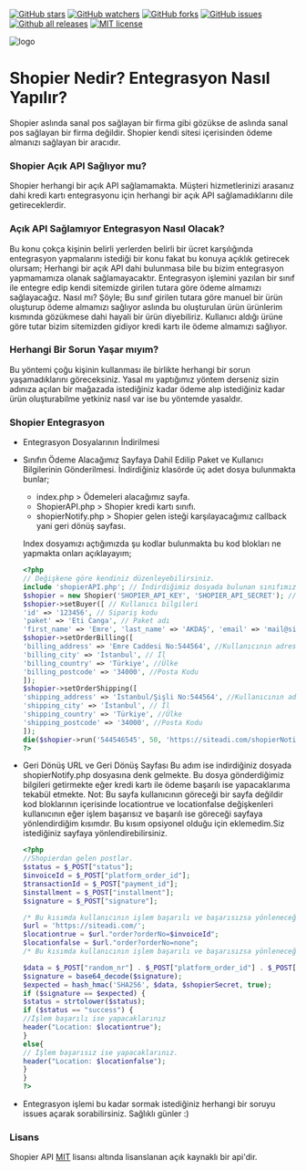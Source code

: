 [![GitHub stars](https://img.shields.io/github/stars/emreakdas/shopier-payment.svg?style=social&label=Star&maxAge=2592000)](https://GitHub.com/emreakdas/shopier-payment/stargazers/)
[![GitHub watchers](https://img.shields.io/github/watchers/emreakdas/shopier-payment.svg?style=social&label=Watch&maxAge=2592000)](https://GitHub.com/emreakdas/shopier-payment/watchers/)
[![GitHub forks](https://img.shields.io/github/forks/emreakdas/shopier-payment.svg?style=social&label=Fork&maxAge=2592000)](https://GitHub.com/emreakdas/shopier-payment/network/)
[![GitHub issues](https://img.shields.io/github/issues/emreakdas/shopier-payment.svg)](https://GitHub.com/emreakdas/shopier-payment/issues/)
[![Github all releases](https://img.shields.io/github/downloads/emreakdas/shopier-payment/total.svg)](https://GitHub.com/emreakdas/shopier-payment/releases/)
[![MIT license](https://img.shields.io/badge/License-MIT-blue.svg)](https://lbesson.mit-license.org/)

[logo]: https://i.hizliresim.com/D3WMz1.png
![logo]
# Shopier Nedir? Entegrasyon Nasıl Yapılır?
Shopier aslında sanal pos sağlayan bir firma gibi gözükse de aslında sanal pos sağlayan bir firma değildir. Shopier kendi sitesi içerisinden ödeme almanızı sağlayan bir aracıdır.

### Shopier Açık API Sağlıyor mu?
Shopier herhangi bir açık API sağlamamakta. Müşteri hizmetlerinizi arasanız dahi kredi kartı entegrasyonu için herhangi bir açık API sağlamadıklarını dile getireceklerdir.

### Açık API Sağlamıyor Entegrasyon Nasıl Olacak?
Bu konu çokça kişinin belirli yerlerden belirli bir ücret karşılığında entegrasyon yapmalarını istediği bir konu fakat bu konuya açıklık getirecek olursam; Herhangi bir açık API dahi bulunmasa bile bu bizim entegrasyon yapmamamıza olanak sağlamayacaktır. Entegrasyon işlemini yazılan bir sınıf ile entegre edip kendi sitemizde girilen tutara göre ödeme almamızı sağlayacağız. Nasıl mı? Şöyle; Bu sınıf girilen tutara göre manuel bir ürün oluşturup ödeme almamızı sağlıyor aslında bu oluşturulan ürün ürünlerim kısmında gözükmese dahi hayali bir ürün diyebiliriz. Kullanıcı aldığı ürüne göre tutar bizim sitemizden gidiyor kredi kartı ile ödeme almamızı sağlıyor.

### Herhangi Bir Sorun Yaşar mıyım?
Bu yöntemi çoğu kişinin kullanması ile birlikte herhangi bir sorun yaşamadıklarını göreceksiniz. Yasal mı yaptığımız yöntem derseniz sizin adınıza açılan bir mağazada istediğiniz kadar ödeme alıp istediğiniz kadar ürün oluşturabilme yetkiniz nasıl var ise bu yöntemde yasaldır.

### Shopier Entegrasyon
- Entegrasyon Dosyalarının İndirilmesi
- Sınıfın Ödeme Alacağımız Sayfaya Dahil Edilip Paket ve Kullanıcı Bilgilerinin Gönderilmesi.
  İndirdiğiniz klasörde üç adet dosya bulunmakta bunlar;
    - index.php > Ödemeleri alacağımız sayfa.
    - ShopierAPI.php > Shopier kredi kartı sınıfı.
    - shopierNotify.php > Shopier gelen isteği karşılayacağımız callback yani geri dönüş sayfası.
    
    Index dosyamızı açtığımızda şu kodlar bulunmakta bu kod blokları ne yapmakta onları açıklayayım;
    
    ```php
    <?php
    // Değişkene göre kendiniz düzenleyebilirsiniz.
    include 'shopierAPI.php'; // İndirdiğimiz dosyada bulunan sınıfımızı dosyaya dahil ediyoruz.
    $shopier = new Shopier('SHOPIER_API_KEY', 'SHOPIER_API_SECRET'); // Kendi api bilgilerinizi gireceksiniz.
    $shopier->setBuyer([ // Kullanıcı bilgileri
    'id' => '123456', // Sipariş kodu
    'paket' => 'Eti Canga', // Paket adı
    'first_name' => 'Emre', 'last_name' => 'AKDAŞ', 'email' => 'mail@siteadi.com', 'phone' => '05555555555']); // Kullanıcının ad, soyad, telefon, email bilgileri
    $shopier->setOrderBilling([
    'billing_address' => 'Emre Caddesi No:544564', //Kullanıcının adresi
    'billing_city' => 'İstanbul', // İl
    'billing_country' => 'Türkiye', //Ülke
    'billing_postcode' => '34000', //Posta Kodu
    ]);
    $shopier->setOrderShipping([
    'shipping_address' => 'İstanbul/Şişli No:544564', //Kullanıcının adresi
    'shipping_city' => 'İstanbul', // İl
    'shipping_country' => 'Türkiye', //Ülke
    'shipping_postcode' => '34000', //Posta Kodu
    ]);
    die($shopier->run('544546545', 50, 'https://siteadi.com/shopierNotify.php')); // Burada üç adet parametre göndermemiz gerekiyor ilk olarak paket id sonra fiyat daha sonrasında ise geri dönüş url mağazadaki girdiğiniz geri dönüş url ile aynı olması gerekiyor bu dosyamız da shopierNotfiy.php dosyamız oluyor.
    ?>
    ```
    
- Geri Dönüş URL ve Geri Dönüş Sayfası
Bu adım ise indirdiğiniz dosyada shopierNotify.php dosyasına denk gelmekte. Bu dosya gönderdiğimiz bilgileri getirmekte eğer kredi kartı ile ödeme başarılı ise yapacaklarıma tekabül etmekte.
Not: Bu sayfa kullanıcının göreceği bir sayfa değildir kod bloklarının içerisinde locationtrue ve locationfalse değişkenleri kullanıcının eğer işlem başarısız ve başarılı ise göreceği sayfaya yönlendirdiğim kısımdır. Bu kısım opsiyonel olduğu için eklemedim.Siz istediğiniz sayfaya yönlendirebilirsiniz.

  ```php
  <?php
  //Shopierdan gelen postlar.
  $status = $_POST["status"];
  $invoiceId = $_POST["platform_order_id"];
  $transactionId = $_POST["payment_id"];
  $installment = $_POST["installment"];
  $signature = $_POST["signature"];

  /* Bu kısımda kullanıcının işlem başarılı ve başarısızsa yönleneceği değişkenlerdir. */
  $url = 'https://siteadi.com/';
  $locationtrue = $url."order?orderNo=$invoiceId";
  $locationfalse = $url."order?orderNo=none";
  /* Bu kısımda kullanıcının işlem başarılı ve başarısızsa yönleneceği değişkenlerdir. */

  $data = $_POST["random_nr"] . $_POST["platform_order_id"] . $_POST["total_order_value"] . $_POST["currency"];
  $signature = base64_decode($signature);
  $expected = hash_hmac('SHA256', $data, $shopierSecret, true);
  if ($signature == $expected) {
  $status = strtolower($status);
  if ($status == "success") {
  //İşlem başarılı ise yapacaklarınız
  header("Location: $locationtrue");
  }
  else{
  // İşlem başarısız ise yapacaklarınız.
  header("Location: $locationfalse");
  }
  }
  ?>
  ```
- Entegrasyon işlemi bu kadar sormak istediğiniz herhangi bir soruyu issues açarak sorabilirsiniz. Sağlıklı günler :)

### Lisans
Shopier API [MIT](https://opensource.org/licenses/mit-license.php) lisansı altında lisanslanan açık kaynaklı bir api'dir.
